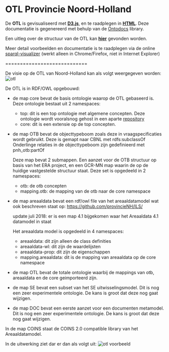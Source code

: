 # OTL Provincie Noord-Holland

De __OTL__ is gevisualiseerd met <a href="https://provincienh.github.io/OTL/otl-viz" target="_blank">__D3.js__</a>,
en te raadplegen in <a href="https://provincienh.github.io/OTL/otl-doc" target="_blank">__HTML__</a>. Deze documentatie is gegenereerd met behulp van de [Ontodocs](https://github.com/lambdamusic/Ontodocs) library.

Een uitleg over de structuur van de OTL kan [__hier__](otl_uitleg.md) gevonden worden.

Meer detail voorbeelden en documentatie is te raadplegen via de online [sparql-visualizer](https://madsholten.github.io/sparql-visualizer/?file=https://raw.githubusercontent.com/provincieNH/OTL/master/docs/data.json)
(werkt alleen in Chrome/Firefox, niet in Internet Explorer)

============================

De visie op de OTL van Noord-Holland kan als volgt weergegeven worden:
![otl](https://github.com/provincieNH/OTL/raw/master/docs/otl-pnh.jpg "otl")


De OTL is in RDF/OWL opgebouwd:

* de map core bevat de basis ontologie waarop de OTL gebaseerd is. Deze ontologie bestaat uit 2 namespaces:
	 * top: dit is een top ontologie met algemene concepten. Deze ontologie wordt vooralsnog gehost in een aparte [repository](https://github.com/NielsHoffmann/ontologies/tree/master/top)
	 * core: dit is een extensie op de top concepten.

* de map OTB bevat de objecttypeboom zoals deze in vraagspecificaties wordt gebruikt. 
	Deze is gemapt naar CBNL met rdfs:subclassOf Onderlinge relaties in de objecttypeboom zijn gedefinieerd met pnh_otb:partOf

	Deze map bevat 2 submappen. Een aanzet voor de OTB structuur op basis van het ERA project, en een GCR-MN map waarin de op de huidige vastgestelde structuur staat. Deze set is opgedeeld in 2 namespaces:
	* otb: de otb concepten
	* mapping.otb: de mapping van de otb naar de core namespace
	
* de map areaaldata bevat een rdf/owl file van het areaaldatamodel wat ook beschreven staat op: https://github.com/provincieNH/ILS/

	update juli 2018: er is een map 4.1 bijgekomen waar het Areaaldata 4.1 datamodel in staat
	
	Het areaaldata model is opgedeeld in 4 namespaces:
	* areaaldata: dit zijn alleen de class definities
	* areaaldata-wl: dit zijn de waardelijsten
	* areaaldata-prop: dit zijn de eigenschappen
	* mapping.areaaldata: dit is de mapping van areaaldata op de core namespace

* de map OTL bevat de totale ontologie waarbij de mappings van otb, areaaldata en de core geimporteerd zijn.

* de map SE bevat een subset van het SE uitwisselingsmodel. Dit is nog een zeer experimentele ontologie. De kans is groot dat deze nog gaat wijzigen.

* de map DOC bevat een eerste aanzet voor een documenten metamodel. Dit is nog een zeer experimentele ontologie. De kans is groot dat deze nog gaat wijzigen.

In de map COINS staat de COINS 2.0 compatible library van het Areaaldatamodel.


In de uitwerking ziet dar er dan als volgt uit:
![otl voorbeeld](https://github.com/provincieNH/OTL/raw/master/docs/OTL-structuur.jpg "otl voorbeeld")




